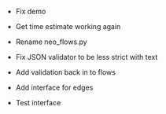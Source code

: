 + Fix demo
+ Get time estimate working again
+ Rename neo_flows.py
+ Fix JSON validator to be less strict with text
+ Add validation back in to flows

+ Add interface for edges
+ Test interface
